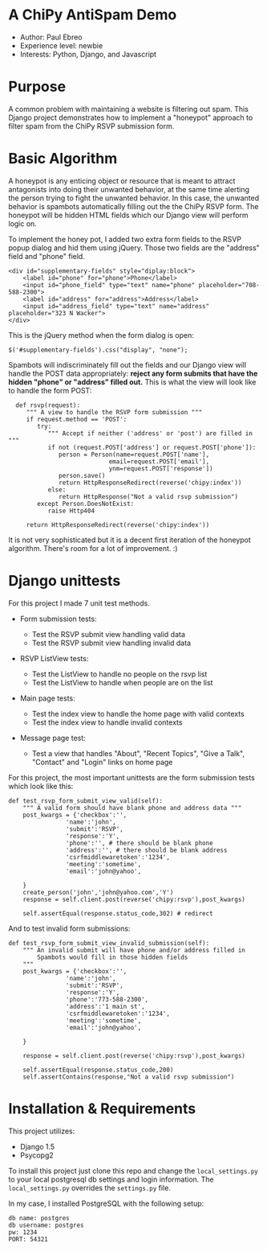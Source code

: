 A ChiPy AntiSpam Demo
=====================
* Author: Paul Ebreo
* Experience level: newbie
* Interests: Python, Django, and Javascript

Purpose
=======
A common problem with maintaining a website is filtering out spam.
This Django project demonstrates how to implement a "honeypot" approach to
filter spam from the ChiPy RSVP submission form. 

Basic Algorithm
===============
A honeypot is any enticing object or resource that is meant to attract 
antagonists into doing their unwanted behavior, at the same time alerting 
the person trying to fight the unwanted behavior. In this case, the unwanted behavior 
is spambots automatically filling out the the ChiPy RSVP form. The honeypot
will be hidden HTML fields which our Django view will perform logic on.

To implement the honey pot, I added two extra form fields to the RSVP popup 
dialog and hid them using jQuery. Those two fields are the "address" field and "phone" field.
   
    <div id="supplementary-fields" style="diplay:block"> 
        <label id="phone" for="phone">Phone</label>
        <input id="phone_field" type="text" name="phone" placeholder="708-588-2300">                       
        <label id="address" for="address">Address</label>
        <input id="address_field" type="text" name="address" placeholder="323 N Wacker">
    </div> 

This is the jQuery method when the form dialog is open:

    $('#supplementary-fields').css("display", "none");

Spambots will indiscriminately fill out the fields and our Django view will
handle the POST data appropriately: **reject any form submits that have 
the hidden "phone" or "address" filled out.** This is what the view will look like to handle
the form POST:

      def rsvp(request):
         """ A view to handle the RSVP form submission """
         if request.method == 'POST':
            try:
               """ Accept if neither ('address' or 'post') are filled in """
               if not (request.POST['address'] or request.POST['phone']):
                  person = Person(name=request.POST['name'],
                                email=request.POST['email'],
                                ynm=request.POST['response'])
                  person.save()
                  return HttpResponseRedirect(reverse('chipy:index'))
               else:
                  return HttpResponse("Not a valid rsvp submission")
            except Person.DoesNotExist:
               raise Http404
         
         return HttpResponseRedirect(reverse('chipy:index'))


It is not very sophisticated but it is a decent first iteration of the honeypot algorithm.
There's room for a lot of improvement. :)



Django unittests
============
For this project I made 7 unit test methods.
* Form submission tests:
  - Test the RSVP submit view handling valid data
  - Test the RSVP submit view handling invalid data
  
* RSVP ListView tests:
  - Test the ListView to handle no people on the rsvp list
  - Test the ListView to handle when people are on the list
* Main page tests:
  - Test the index view to handle the home page with valid contexts
  - Test the index view to handle invalid contexts
* Message page test:
  - Test a view that handles "About", "Recent Topics", "Give a Talk", 
"Contact" and "Login" links on home page

For this project, the most important unittests are the form submission
tests which look like this:


      
    def test_rsvp_form_submit_view_valid(self):
        """ A valid form should have blank phone and address data """
        post_kwargs = {'checkbox':'',
                    'name':'john',
                    'submit':'RSVP',
                    'response':'Y',
                    'phone':'', # there should be blank phone
                    'address':'', # there should be blank address
                    'csrfmiddlewaretoken':'1234',
                    'meeting':'sometime',
                    'email':'john@yahoo',

        }
        create_person('john','john@yahoo.com','Y')
        response = self.client.post(reverse('chipy:rsvp'),post_kwargs)
        
		self.assertEqual(response.status_code,302) # redirect

And to test invalid form submissions:


    def test_rsvp_form_submit_view_invalid_submission(self):
        """ An invalid submit will have phone and/or address filled in
            Spambots would fill in those hidden fields
        """
        post_kwargs = {'checkbox':'',
                    'name':'john',
                    'submit':'RSVP',
                    'response':'Y',
                    'phone':'773-588-2300',
                    'address':'1 main st',
                    'csrfmiddlewaretoken':'1234',
                    'meeting':'sometime',
                    'email':'john@yahoo',

        }

        response = self.client.post(reverse('chipy:rsvp'),post_kwargs)

        self.assertEqual(response.status_code,200)
        self.assertContains(response,"Not a valid rsvp submission")
        

Installation & Requirements
======================
This project utilizes:
- Django 1.5
- Psycopg2 

To install this project just clone this repo and change the `local_settings.py`
to your local postgresql db settings and login information. The `local_settings.py` overrides the `settings.py` file.

In my case, I installed PostgreSQL with the following setup:

    db name: postgres
    db username: postgres
    pw: 1234
    PORT: 54321
